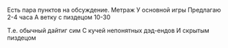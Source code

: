 Есть пара пунктов на обсуждение.
Метраж
У основной игры
Предлагаю 2-4 часа
А ветку с пиздецом 10-30

Т.е. обычный дайтиг сим
С кучей непонятных дэд-ендов
И скрытым пиздецом
